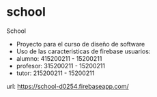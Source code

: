 # school

School
* Proyecto para el curso de diseño de software
* Uso de las caracteristicas de firebase
usuarios:
* alumno: 415200211 - 15200211
* profesor: 315200211 - 15200211
* tutor: 215200211 - 15200211

url: https://school-d0254.firebaseapp.com/
